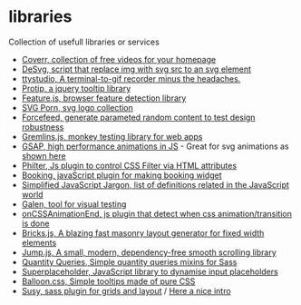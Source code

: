 # libraries
Collection of usefull libraries or services

* [Coverr, collection of free videos for your homepage](http://www.coverr.co/)
* [DeSvg, script that replace img with svg src to an svg element](http://benhowdle.im/deSVG/)
* [ttystudio, A terminal-to-gif recorder minus the headaches.](https://github.com/chjj/ttystudio)
* [Protip, a jquery tooltip library](https://github.com/DoclerLabs/Protip)
* [Feature.js, browser feature detection library](http://featurejs.com/)
* [SVG Porn, svg logo collection](http://svgporn.com/)
* [Forcefeed, generate parameted random content to test design robustness](https://github.com/Heydon/forceFeed)
* [Gremlins.js, monkey testing library for web apps](https://github.com/marmelab/gremlins.js)
* [GSAP, high performance animations in JS](https://github.com/greensock/GreenSock-JS/) - Great for svg animations as [shown here](https://css-tricks.com/svg-animation-on-css-transforms/)
* [Philter, Js plugin to control CSS Filter via HTML attributes](http://specro.github.io/Philter/)
* [Booking, javaScript plugin for making booking widget](http://booking.timekit.io/)
* [Simplified JavaScript Jargon, list of definitions related in the JavaScript world](https://github.com/HugoGiraudel/SJSJ)
* [Galen, tool for visual testing](http://galenframework.com/)
* [onCSSAnimationEnd, js plugin that detect when css animation/transition is done](http://osvaldas.info/detecting-css-animation-transition-end-with-javascript)
* [Bricks.js, A blazing fast masonry layout generator for fixed width elements](http://callmecavs.com/bricks.js/)
* [Jump.js, A small, modern, dependency-free smooth scrolling library](http://callmecavs.com/jump.js/)
* [Quantity Queries, Simple quantity queries mixins for Sass](https://github.com/danielguillan/quantity-queries)
* [Superplaceholder, JavaScript library to dynamise input placeholders](http://kushagragour.in/lab/superplaceholderjs/)
* [Balloon.css, Simple tooltips made of pure CSS](https://github.com/kazzkiq/balloon.css)
* [Susy, sass plugin for grids and layout](http://susy.oddbird.net/) / [Here a nice intro](https://www.smashingmagazine.com/2015/07/smarter-grids-with-sass-and-susy/)
